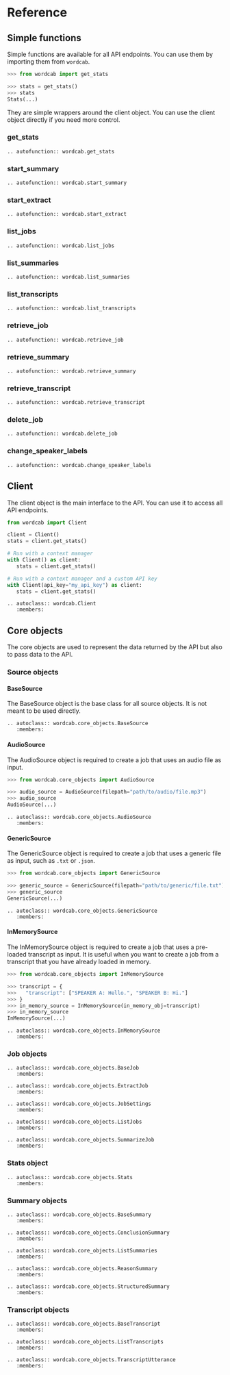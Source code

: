 # Reference

## Simple functions

Simple functions are available for all API endpoints. You can use them by importing them from `wordcab`.

```python
>>> from wordcab import get_stats

>>> stats = get_stats()
>>> stats
Stats(...)
```

They are simple wrappers around the client object. You can use the client object directly if you need more control.

### get_stats

```{eval-rst}
.. autofunction:: wordcab.get_stats
```

### start_summary

```{eval-rst}
.. autofunction:: wordcab.start_summary
```

### start_extract

```{eval-rst}
.. autofunction:: wordcab.start_extract
```

### list_jobs

```{eval-rst}
.. autofunction:: wordcab.list_jobs
```

### list_summaries

```{eval-rst}
.. autofunction:: wordcab.list_summaries
```

### list_transcripts

```{eval-rst}
.. autofunction:: wordcab.list_transcripts
```

### retrieve_job

```{eval-rst}
.. autofunction:: wordcab.retrieve_job
```

### retrieve_summary

```{eval-rst}
.. autofunction:: wordcab.retrieve_summary
```

### retrieve_transcript

```{eval-rst}
.. autofunction:: wordcab.retrieve_transcript
```

### delete_job

```{eval-rst}
.. autofunction:: wordcab.delete_job
```

### change_speaker_labels

```{eval-rst}
.. autofunction:: wordcab.change_speaker_labels
```

## Client

The client object is the main interface to the API. You can use it to access all API endpoints.

```python
from wordcab import Client

client = Client()
stats = client.get_stats()

# Run with a context manager
with Client() as client:
   stats = client.get_stats()

# Run with a context manager and a custom API key
with Client(api_key="my_api_key") as client:
   stats = client.get_stats()
```

```{eval-rst}
.. autoclass:: wordcab.Client
   :members:
```

## Core objects

The core objects are used to represent the data returned by the API but also to pass data to the API.

### Source objects

#### BaseSource

The BaseSource object is the base class for all source objects. It is not meant to be used directly.

```{eval-rst}
.. autoclass:: wordcab.core_objects.BaseSource
   :members:
```

#### AudioSource

The AudioSource object is required to create a job that uses an audio file as input.

```python
>>> from wordcab.core_objects import AudioSource

>>> audio_source = AudioSource(filepath="path/to/audio/file.mp3")
>>> audio_source
AudioSource(...)
```

```{eval-rst}
.. autoclass:: wordcab.core_objects.AudioSource
   :members:
```

#### GenericSource

The GenericSource object is required to create a job that uses a generic file as input,
such as `.txt` or `.json`.

```python
>>> from wordcab.core_objects import GenericSource

>>> generic_source = GenericSource(filepath="path/to/generic/file.txt")
>>> generic_source
GenericSource(...)
```

```{eval-rst}
.. autoclass:: wordcab.core_objects.GenericSource
   :members:
```

#### InMemorySource

The InMemorySource object is required to create a job that uses a pre-loaded transcript as input.
It is useful when you want to create a job from a transcript that you have already loaded in memory.

```python
>>> from wordcab.core_objects import InMemorySource

>>> transcript = {
>>>   "transcript": ["SPEAKER A: Hello.", "SPEAKER B: Hi."]
>>> }
>>> in_memory_source = InMemorySource(in_memory_obj=transcript)
>>> in_memory_source
InMemorySource(...)
```

```{eval-rst}
.. autoclass:: wordcab.core_objects.InMemorySource
   :members:
```

### Job objects

```{eval-rst}
.. autoclass:: wordcab.core_objects.BaseJob
   :members:
```

```{eval-rst}
.. autoclass:: wordcab.core_objects.ExtractJob
   :members:
```

```{eval-rst}
.. autoclass:: wordcab.core_objects.JobSettings
   :members:
```

```{eval-rst}
.. autoclass:: wordcab.core_objects.ListJobs
   :members:
```

```{eval-rst}
.. autoclass:: wordcab.core_objects.SummarizeJob
   :members:
```

### Stats object

```{eval-rst}
.. autoclass:: wordcab.core_objects.Stats
   :members:
```

### Summary objects

```{eval-rst}
.. autoclass:: wordcab.core_objects.BaseSummary
   :members:
```

```{eval-rst}
.. autoclass:: wordcab.core_objects.ConclusionSummary
   :members:
```

```{eval-rst}
.. autoclass:: wordcab.core_objects.ListSummaries
   :members:
```

```{eval-rst}
.. autoclass:: wordcab.core_objects.ReasonSummary
   :members:
```

```{eval-rst}
.. autoclass:: wordcab.core_objects.StructuredSummary
   :members:
```

### Transcript objects

```{eval-rst}
.. autoclass:: wordcab.core_objects.BaseTranscript
   :members:
```

```{eval-rst}
.. autoclass:: wordcab.core_objects.ListTranscripts
   :members:
```

```{eval-rst}
.. autoclass:: wordcab.core_objects.TranscriptUtterance
   :members:
```

